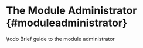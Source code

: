 # The Module Administrator      {#moduleadministrator}

\todo Brief guide to the module administrator
